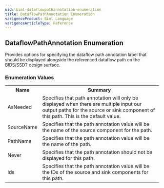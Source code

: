 ```yaml
---
uid: biml-dataflowpathannotation-enumeration
title: DataflowPathAnnotation Enumeration
varigenceProduct: Biml Language
varigenceArticleType: Reference
---
```


## DataflowPathAnnotation Enumeration<div class="LanguageSummary"><div class ="SummaryItem">Provides options for specifying the dataflow path annotation label that should be displayed alongside the referenced dataflow path on the BIDS/SSDT design surface.</div></div><div class="EnumValueGroup">### Enumeration Values<table id="EnumValue" class="MemberList"><tbody><tr><th class="MemberNameColumnHeader">Name</th><th class="MemberSummaryColumnHeader">Summary</th></tr><tr class="cd0"><td class="MemberName">AsNeeded</td><td class="MemberSummary"><div class ="SummaryItem">Specifies that path annotation will only be displayed when there are multiple input our output paths for the source or sink component of this path.  This is the default value.</div></td></tr><tr class="cd1"><td class="MemberName">SourceName</td><td class="MemberSummary"><div class ="SummaryItem">Specifies that the path annotation value will be the name of the source component for the path.</div></td></tr><tr class="cd0"><td class="MemberName">PathName</td><td class="MemberSummary"><div class ="SummaryItem">Specifies that the path annotation value will be the name of the path.</div></td></tr><tr class="cd1"><td class="MemberName">Never</td><td class="MemberSummary"><div class ="SummaryItem">Specifies that the path annotation should not be displayed for this path.</div></td></tr><tr class="cd0"><td class="MemberName">Ids</td><td class="MemberSummary"><div class ="SummaryItem">Specifies that the path annotation value will be the IDs of the source and sink components for this path.</div></td></tr></tbody></table></div>